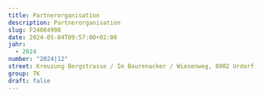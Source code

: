 ```yaml
---
title: Partnerorganisation
description: Partnerorganisation
slug: F24004998
date: 2024-05-04T09:57:00+02:00
jahr:
  - 2024
number: "2024|12"
street: Kreuzung Bergstrasse / Im Baurenacker / Wiesenweg, 8902 Urdorf
group: TK
draft: false
---
```


